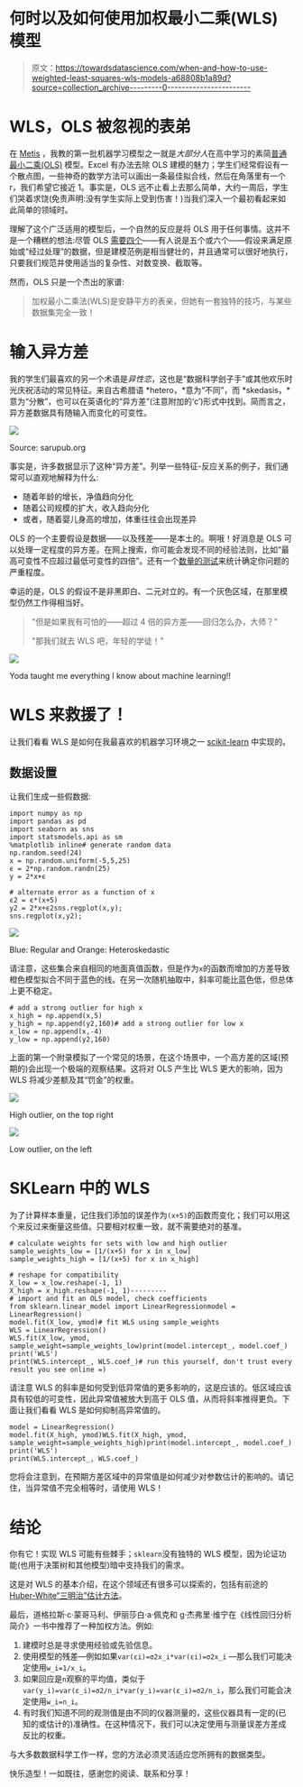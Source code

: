 # 何时以及如何使用加权最小二乘(WLS)模型

> 原文：<https://towardsdatascience.com/when-and-how-to-use-weighted-least-squares-wls-models-a68808b1a89d?source=collection_archive---------0----------------------->

# WLS，OLS 被忽视的表弟

在 [Metis](https://www.thisismetis.com) ，我教的第一批机器学习模型之一就是*大部分人*在高中学习的素简[普通最小二乘(OLS)](https://en.wikipedia.org/wiki/Ordinary_least_squares) 模型。Excel 有办法去除 OLS 建模的魅力；学生们经常假设有一个散点图，一些神奇的数学方法可以画出一条最佳拟合线，然后在角落里有一个 r，我们希望它接近 1。事实是，OLS 远不止看上去那么简单，大约一周后，学生们哭着求饶(免责声明:没有学生实际上受到伤害！)当我们深入一个最初看起来如此简单的领域时。

理解了这个广泛适用的模型后，一个自然的反应是将 OLS 用于任何事情。这并不是一个糟糕的想法:尽管 OLS [需要四个](https://www.albert.io/blog/key-assumptions-of-ols-econometrics-review/)——有人说是五个或六个——假设来满足原始或“经过处理”的数据，但是建模范例是相当健壮的，并且通常可以很好地执行，只要我们规范并使用适当的复杂性、对数变换、截取等。

然而，OLS 只是一个杰出的家谱:

> 加权最小二乘法(WLS)是安静平方的表亲，但她有一套独特的技巧，与某些数据集完全一致！

# 输入异方差

我的学生们最喜欢的另一个术语是*异性恋*，这也是“数据科学刽子手”或其他欢乐时光庆祝活动的常见特征。来自古希腊语 *hetero，*意为“不同”，而 *skedasis，*意为“分散”，也可以在英语化的“异方差”(注意附加的‘c’)形式中找到。简而言之，异方差数据具有随输入而变化的可变性。

![](img/f665d9cc70aabd836ea2928972b76e08.png)

Source: sarupub.org

事实是，许多数据显示了这种“异方差”。列举一些特征-反应关系的例子，我们通常可以直观地解释为什么:

*   随着年龄的增长，净值趋向分化
*   随着公司规模的扩大，收入趋向分化
*   或者，随着婴儿身高的增加，体重往往会出现差异

OLS 的一个主要假设是数据——以及残差——是本土的。啊哦！好消息是 OLS 可以处理一定程度的异方差。在网上搜索，你可能会发现不同的经验法则，比如“最高可变性不应超过最低可变性的四倍”。还有一个[数量的测试](https://en.wikipedia.org/wiki/Heteroscedasticity#Detection)来统计确定你问题的严重程度。

幸运的是，OLS 的假设不是非黑即白、二元对立的。有一个灰色区域，在那里模型仍然工作得相当好。

> "但是如果我有可怕的——超过 4 倍的异方差——回归怎么办，大师？"
> 
> "那我们就去 WLS 吧，年轻的学徒！"

![](img/d29ea6a2fea4de4b20a7bade22c72d1e.png)

Yoda taught me everything I know about machine learning!!

# WLS 来救援了！

让我们看看 WLS 是如何在我最喜欢的机器学习环境之一 [scikit-learn](http://scikit-learn.org/stable/) 中实现的。

## 数据设置

让我们生成一些假数据:

```
import numpy as np
import pandas as pd
import seaborn as sns
import statsmodels.api as sm
%matplotlib inline# generate random data
np.random.seed(24)
x = np.random.uniform(-5,5,25)
ϵ = 2*np.random.randn(25)
y = 2*x+ϵ
```

```
# alternate error as a function of x
ϵ2 = ϵ*(x+5)
y2 = 2*x+ϵ2sns.regplot(x,y);
sns.regplot(x,y2);
```

![](img/ff36da1fc543657d3092aaf5e328069b.png)

Blue: Regular and Orange: Heteroskedastic

请注意，这些集合来自相同的地面真值函数，但是作为`x`的函数而增加的方差导致橙色模型拟合不同于蓝色的线。在另一次随机抽取中，斜率可能比蓝色低，但总体上更不稳定。

```
# add a strong outlier for high x
x_high = np.append(x,5)
y_high = np.append(y2,160)# add a strong outlier for low x
x_low = np.append(x,-4)
y_low = np.append(y2,160)
```

上面的第一个附录模拟了一个常见的场景，在这个场景中，一个高方差的区域(预期的)会出现一个极端的观察结果。这将对 OLS 产生比 WLS 更大的影响，因为 WLS 将减少差额及其“罚金”的权重。

![](img/65f43619e69b3f5b9891cccecc0418d6.png)

High outlier, on the top right

![](img/60a3c2911583afaefe2ab066c58c6376.png)

Low outlier, on the left

# SKLearn 中的 WLS

为了计算样本重量，记住我们添加的误差作为`(x+5)`的函数而变化；我们可以用这个来反过来衡量这些值。只要相对权重一致，就不需要绝对的基准。

```
# calculate weights for sets with low and high outlier
sample_weights_low = [1/(x+5) for x in x_low]
sample_weights_high = [1/(x+5) for x in x_high]
```

```
# reshape for compatibility
X_low = x_low.reshape(-1, 1)
X_high = x_high.reshape(-1, 1)---------
# import and fit an OLS model, check coefficients
from sklearn.linear_model import LinearRegressionmodel = LinearRegression()
model.fit(X_low, ymod)# fit WLS using sample_weights
WLS = LinearRegression()
WLS.fit(X_low, ymod, sample_weight=sample_weights_low)print(model.intercept_, model.coef_)
print('WLS')
print(WLS.intercept_, WLS.coef_)# run this yourself, don't trust every result you see online =)
```

请注意 WLS 的斜率是如何受到低异常值的更多影响的，这是应该的。低区域应该具有较低的可变性，因此异常值被放大到高于 OLS 值，从而将斜率推得更负。下面让我们看看 WLS 是如何抑制高异常值的。

```
model = LinearRegression()
model.fit(X_high, ymod)WLS.fit(X_high, ymod, sample_weight=sample_weights_high)print(model.intercept_, model.coef_)
print('WLS')
print(WLS.intercept_, WLS.coef_)
```

您将会注意到，在预期方差区域中的异常值是如何减少对参数估计的影响的。请记住，当异常值不完全相等时，请使用 WLS！

# 结论

你有它！实现 WLS 可能有些棘手；`sklearn`没有独特的 WLS 模型，因为论证功能(也用于决策树和其他模型)暗中支持我们的需求。

这是对 WLS 的基本介绍，在这个领域还有很多可以探索的，包括有前途的 [Huber-White“三明治”估计方法](http://en.wikipedia.org/wiki/Heteroscedasticity-consistent_standard_errors)。

最后，道格拉斯·c·蒙哥马利、伊丽莎白·a·佩克和 g·杰弗里·维宁在《线性回归分析简介》一书中推荐了一种加权方法。例如:

1.  建模时总是寻求使用经验或先验信息。
2.  使用模型的残差—例如如果`var(εi)=σ2x_i*var(εi)=σ2x_i` —那么我们可能决定使用`w_i=1/x_i`。
3.  如果回应是`n`观察的平均值，类似于`var(y_i)=var(ε_i)=σ2/n_i*var(y_i)=var(ε_i)=σ2/n_i`，那么我们可能会决定使用`w_i=n_i`。
4.  有时我们知道不同的观测值是由不同的仪器测量的，这些仪器具有一定的(已知的或估计的)准确性。在这种情况下，我们可以决定使用与测量误差方差成反比的权重。

与大多数数据科学工作一样，您的方法必须灵活适应您所拥有的数据类型。

快乐造型！一如既往，感谢您的阅读、联系和分享！